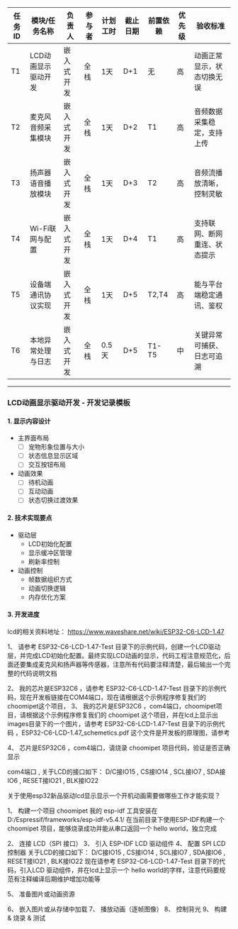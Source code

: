 
| 任务ID | 模块/任务名称           | 负责人         | 参与者         | 计划工时 | 截止日期 | 前置依赖         | 优先级 | 验收标准 |
|--------|------------------------|----------------|----------------|----------|----------|------------------|--------|----------|
| T1     | LCD动画显示驱动开发     | 嵌入式开发      | 全栈           | 1天      | D+1      | 无               | 高     | 动画正常显示，状态切换无误 |
| T2     | 麦克风音频采集模块      | 嵌入式开发      | 全栈           | 1天      | D+2      | T1               | 高     | 音频数据采集稳定，支持上传 |
| T3     | 扬声器语音播放模块      | 嵌入式开发      | 全栈           | 1天      | D+3      | T2               | 高     | 音频流播放清晰，控制灵敏 |
| T4     | Wi-Fi联网与配置         | 嵌入式开发      | 全栈           | 1天      | D+4      | T1               | 高     | 支持联网、断网重连、状态提示 |
| T5     | 设备端通讯协议实现      | 嵌入式开发      | 全栈           | 1天      | D+5      | T2,T4            | 高     | 能与平台端稳定通讯、鉴权 |
| T6     | 本地异常处理与日志      | 嵌入式开发      | 全栈           | 0.5天    | D+5      | T1-T5            | 中     | 关键异常可捕获、日志可追溯 |

---

### LCD动画显示驱动开发 - 开发记录模板

#### 1. 显示内容设计
- 主界面布局
  - [ ] 宠物形象位置与大小
  - [ ] 状态信息显示区域
  - [ ] 交互按钮布局
- 动画效果
  - [ ] 待机动画
  - [ ] 互动动画
  - [ ] 状态切换过渡效果

#### 2. 技术实现要点
- 驱动层
  - LCD初始化配置
  - 显示缓冲区管理
  - 刷新率控制
- 动画控制
  - 帧数据组织方式
  - 动画切换逻辑
  - 内存优化方案

#### 3. 开发进度

lcd的相关资料地址： https://www.waveshare.net/wiki/ESP32-C6-LCD-1.47


1、 请参考 ESP32-C6-LCD-1.47-Test 目录下的示例代码，创建一个LCD驱动层，并完成LCD初始化配置。最终实现LCD动画的显示，代码工程注意规范化，后面还要集成麦克风和扬声器等传感器，注意所有代码要注释清楚，最后输出一个完整的代码说明文档


2、 我的芯片是ESP32C6 ，请参考 ESP32-C6-LCD-1.47-Test 目录下的示例代码，现在开发板链接在COM4端口，现在请根据这个示例程序修复我们的choomipet这个项目，
3、 我的芯片是ESP32C6 ，com4端口，choomipet项目，请根据这个示例程序修复我们的 choomipet 这个项目，并在lcd上显示出images目录下的一个图片，请参考 ESP32-C6-LCD-1.47-Test 目录下的示例代码 ，ESP32-C6-LCD-1.47_schemetics.pdf 这个文件是开发板的原理图，请参考


4、 芯片是ESP32C6 ，com4端口，请烧录 choomipet 项目代码，验证是否正确显示

com4端口 , 关于LCD的接口如下： D/C接IO15 , CS接IO14 , SCL接IO7 , SDA接IO6 , RESET接IO21 , BLK接IO22

关于使用esp32新品驱动lcd显示显示一个开机动画需要做哪些工作才能实现？


1、 构建一个项目 choomipet
我的 esp-idf 工具安装在 D:/Espressif/frameworks/esp-idf-v5.4.1/
在当前目录下使用ESP-IDF构建一个 choomipet 项目，能够烧录成功并能从串口返回一个 hello world，独立完成

2、 连接 LCD（SPI 接口） 
3、 引入 ESP-IDF LCD 驱动组件
4、 配置 SPI LCD 控制器
关于LCD的接口如下： D/C接IO15 , CS接IO14 , SCL接IO7 , SDA接IO6 , RESET接IO21 , BLK接IO22
现在请参考 ESP32-C6-LCD-1.47-Test 目录下的代码，引入LCD 驱动组件，并在lcd上显示一个 hello world的字样，注意代码要规范有注释编译后期维护增加功能等

5、 准备图片或动画资源 


6、 嵌入图片或从存储中加载
7、 播放动画（逐帧图像）
8、 控制背光
9、 构建 & 烧录 & 测试